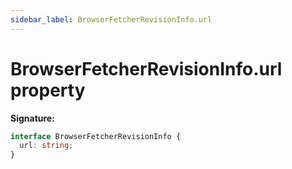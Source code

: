 ```yaml
---
sidebar_label: BrowserFetcherRevisionInfo.url
---
```


# BrowserFetcherRevisionInfo.url property

**Signature:**

```typescript
interface BrowserFetcherRevisionInfo {
  url: string;
}
```

